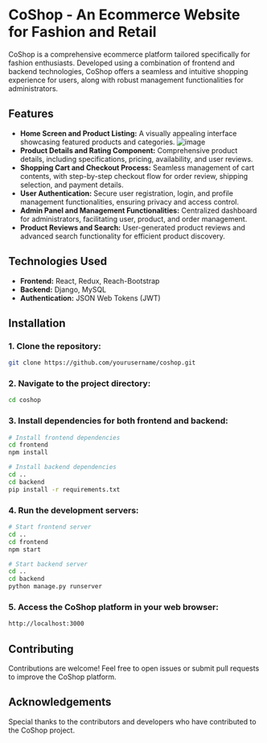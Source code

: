 # CoShop - An Ecommerce Website for Fashion and Retail

CoShop is a comprehensive ecommerce platform tailored specifically for fashion enthusiasts. Developed using a combination of frontend and backend technologies, CoShop offers a seamless and intuitive shopping experience for users, along with robust management functionalities for administrators.

## Features

- **Home Screen and Product Listing:** A visually appealing interface showcasing featured products and categories.
  ![image](https://github.com/hemanthsaich/CoShop/assets/91429511/d490a89c-e627-48a3-b4ab-d9cdb8d17dbd)
- **Product Details and Rating Component:** Comprehensive product details, including specifications, pricing, availability, and user reviews.
- **Shopping Cart and Checkout Process:** Seamless management of cart contents, with step-by-step checkout flow for order review, shipping selection, and payment details.
- **User Authentication:** Secure user registration, login, and profile management functionalities, ensuring privacy and access control.
- **Admin Panel and Management Functionalities:** Centralized dashboard for administrators, facilitating user, product, and order management.
- **Product Reviews and Search:** User-generated product reviews and advanced search functionality for efficient product discovery.

## Technologies Used

- **Frontend:** React, Redux, Reach-Bootstrap
- **Backend:** Django, MySQL
- **Authentication:** JSON Web Tokens (JWT)

## Installation

### 1. Clone the repository:

```bash
git clone https://github.com/yourusername/coshop.git
```

### 2. Navigate to the project directory:
```bash
cd coshop
```
### 3. Install dependencies for both frontend and backend:

```bash
# Install frontend dependencies
cd frontend
npm install

# Install backend dependencies
cd ..
cd backend
pip install -r requirements.txt
```

### 4. Run the development servers:

```bash
# Start frontend server
cd ..
cd frontend
npm start

# Start backend server
cd ..
cd backend
python manage.py runserver
```

### 5. Access the CoShop platform in your web browser:
```bash
http://localhost:3000
```

## Contributing
Contributions are welcome! Feel free to open issues or submit pull requests to improve the CoShop platform.

## Acknowledgements
Special thanks to the contributors and developers who have contributed to the CoShop project.
